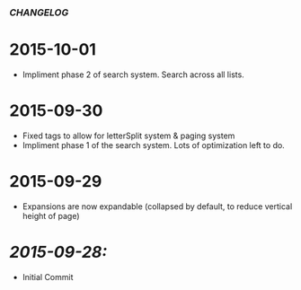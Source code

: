 ### _CHANGELOG_

# 2015-10-01
- Impliment phase 2 of search system.  Search across all lists.

# 2015-09-30
- Fixed tags to allow for letterSplit system & paging system
- Impliment phase 1 of the search system.  Lots of optimization left to do.

# 2015-09-29
- Expansions are now expandable (collapsed by default, to reduce vertical height of page)

# _2015-09-28:_
- Initial Commit
